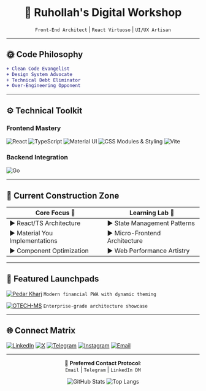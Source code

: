 <div align="center">

# 🎨 **Ruhollah's Digital Workshop**  
`Front-End Architect` | `React Virtuoso` | `UI/UX Artisan`

</div>

---

## 🌞 **Code Philosophy**
```diff
+ Clean Code Evangelist
+ Design System Advocate
+ Technical Debt Eliminator
+ Over-Engineering Opponent
```

---

## ⚙️ **Technical Toolkit**

### **Frontend Mastery**
<p>
  <img alt="React" src="https://img.shields.io/badge/-React-61DAFB?logo=react&logoColor=black&style=flat-square">
  <img alt="TypeScript" src="https://img.shields.io/badge/-TypeScript-3178C6?logo=typescript&logoColor=white&style=flat-square">
  <img alt="Material UI" src="https://img.shields.io/badge/-MUI-007FFF?logo=mui&logoColor=white&style=flat-square">
  <img alt="CSS Modules & Styling" src="https://img.shields.io/badge/-CSS_Modules-000000?logo=css3&logoColor=white&style=flat-square">
  <img alt="Vite" src="https://img.shields.io/badge/-Vite-646CFF?logo=vite&logoColor=white&style=flat-square">
</p>

### **Backend Integration**
<p>
  <img alt="Go" src="https://img.shields.io/badge/-Go-00ADD8?logo=go&logoColor=white&style=flat-square">
</p>

---

## 🏢 **Current Construction Zone**

| **Core Focus** 🏰             | **Learning Lab** 🧪           |
|-------------------------------|------------------------------|
| ▶️ React/TS Architecture      | ▶️ State Management Patterns |
| ▶️ Material You Implementations | ▶️ Micro-Frontend Architecture |
| ▶️ Component Optimization     | ▶️ Web Performance Artistry |

---

## 🚀 **Featured Launchpads**

[![Pedar Kharj](https://custom-icon-badges.demolab.com/badge/-Expense_Tracker_PWA-4a5568?style=for-the-badge&logo=rocket)](https://github.com/ruhollah82/pedarkharj)
`Modern financial PWA with dynamic theming`

[![OTECH-MS](https://custom-icon-badges.demolab.com/badge/-Micro_Frontend_Prototype-4a5568?style=for-the-badge&logo=server)](https://github.com/ruhollah82/OTECH-front)
`Enterprise-grade architecture showcase`

---

## 🌐 **Connect Matrix**

[![LinkedIn](https://img.shields.io/badge/-LinkedIn-0A66C2?logo=linkedin&logoColor=white&style=for-the-badge)](https://linkedin.com/in/ruhollah-naseri)
[![X](https://img.shields.io/badge/-X-000000?logo=x&logoColor=white&style=for-the-badge)](https://x.com/Ruhollah_82)
[![Telegram](https://img.shields.io/badge/-Telegram-26A5E4?logo=telegram&logoColor=white&style=for-the-badge)](https://t.me/ruhollah_82)
[![Instagram](https://img.shields.io/badge/-Instagram-E4405F?logo=instagram&logoColor=white&style=for-the-badge)](https://instagram.com/ruhollah_82)
[![Email](https://img.shields.io/badge/-Email-EA4335?logo=gmail&logoColor=white&style=for-the-badge)](mailto:ruhollah.naserii@gmail.com)

---


<div align="center">

📧 **Preferred Contact Protocol**:  
`Email` | `Telegram` | `LinkedIn DM`

![GitHub Stats](https://github-readme-stats.vercel.app/api?username=ruhollah82&show_icons=true&theme=cobalt&hide_title=true)
![Top Langs](https://github-readme-stats.vercel.app/api/top-langs/?username=ruhollah82&layout=compact&theme=cobalt&langs_count=6)

</div>

